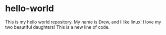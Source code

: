 # hello-world
This is my hello world repository.
My name is Drew, and I like linux!
I love my two beautiful daughters!
This is a new line of code.
